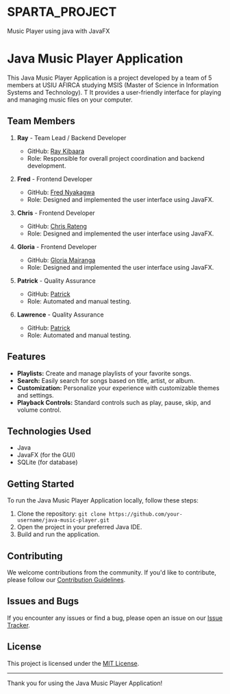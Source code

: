 # SPARTA_PROJECT
Music Player using java with JavaFX

# Java Music Player Application

This Java Music Player Application is a project developed by a team of 5 members at USIU AFIRCA studying MSIS (Master of Science in Information Systems and Technology). T It provides a user-friendly interface for playing and managing music files on your computer.

## Team Members

1. **Ray** - Team Lead / Backend Developer
   - GitHub: [Ray Kibaara](https://github.com/rayfrank)
   - Role: Responsible for overall project coordination and backend development.

2. **Fred** - Frontend Developer
   - GitHub: [Fred Nyakagwa](https://github.com/nyakagwafred)
   - Role: Designed and implemented the user interface using JavaFX.

3. **Chris** - Frontend Developer
   - GitHub: [Chris Rateng](https://github.com/nyakagwafred)
   - Role: Designed and implemented the user interface using JavaFX.

4. **Gloria** - Frontend Developer
   - GitHub: [Gloria Mairanga](https://github.com/nyakagwafred)
   - Role: Designed and implemented the user interface using JavaFX.

5. **Patrick** - Quality Assurance
   - GitHub: [Patrick](https://github.com/nyakagwafred)
   - Role: Automated and manual testing.

6. **Lawrence** - Quality Assurance
   - GitHub: [Patrick](https://github.com/nyakagwafred)
   - Role: Automated and manual testing.

## Features

- **Playlists:** Create and manage playlists of your favorite songs.
- **Search:** Easily search for songs based on title, artist, or album.
- **Customization:** Personalize your experience with customizable themes and settings.
- **Playback Controls:** Standard controls such as play, pause, skip, and volume control.

## Technologies Used

- Java
- JavaFX (for the GUI)
- SQLite (for database)

## Getting Started

To run the Java Music Player Application locally, follow these steps:

1. Clone the repository: `git clone https://github.com/your-username/java-music-player.git`
2. Open the project in your preferred Java IDE.
3. Build and run the application.

## Contributing

We welcome contributions from the community. If you'd like to contribute, please follow our [Contribution Guidelines](CONTRIBUTING.md).

## Issues and Bugs

If you encounter any issues or find a bug, please open an issue on our [Issue Tracker](https://github.com/your-username/java-music-player/issues).

## License

This project is licensed under the [MIT License](LICENSE).

---

Thank you for using the Java Music Player Application!


